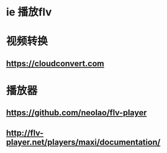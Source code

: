 # ie 播放flv

# 视频转换

## https://cloudconvert.com

# 播放器
## https://github.com/neolao/flv-player
## http://flv-player.net/players/maxi/documentation/